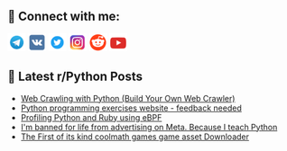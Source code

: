 ## 🔎 Connect with me:
[<img src="https://github.com/bullbesh/bullbesh/blob/main/images/Telegram.png" width="32" height="32" />](https://t.me/bullbesh)
[<img src="https://github.com/bullbesh/bullbesh/blob/main/images/VK.png" width="32" height="32" />](https://vk.com/bullbesh)
[<img src="https://github.com/bullbesh/bullbesh/blob/main/images/Twitter.png" width="32" height="32" />](https://twitter.com/bullbesh1)
[<img src="https://github.com/bullbesh/bullbesh/blob/main/images/Instagram.png" width="32" height="32" />](https://www.instagram.com/bullbesh)
[<img src="https://github.com/bullbesh/bullbesh/blob/main/images/Reddit.png" width="32" height="32" />](https://www.reddit.com/user/bullbesh)
[<img src="https://github.com/bullbesh/bullbesh/blob/main/images/YouTube.png" width="32" height="32" />](https://www.youtube.com/channel/UCtfjRs6uzgq5mfm8S06WTcg)

## 📕 Latest r/Python Posts
<!-- BLOG-POST-LIST:START -->
- [Web Crawling with Python &lpar;Build Your Own Web Crawler&rpar;](https://www.reddit.com/r/Python/comments/17bh3hm/web_crawling_with_python_build_your_own_web/)
- [Python programming exercises website - feedback needed](https://www.reddit.com/r/Python/comments/17bfv53/python_programming_exercises_website_feedback/)
- [Profiling Python and Ruby using eBPF](https://www.reddit.com/r/Python/comments/17bee8w/profiling_python_and_ruby_using_ebpf/)
- [I&#39;m banned for life from advertising on Meta. Because I teach Python](https://www.reddit.com/r/Python/comments/17bdxxa/im_banned_for_life_from_advertising_on_meta/)
- [The First of its kind coolmath games game asset Downloader](https://www.reddit.com/r/Python/comments/17bd92e/the_first_of_its_kind_coolmath_games_game_asset/)
<!-- BLOG-POST-LIST:END -->
